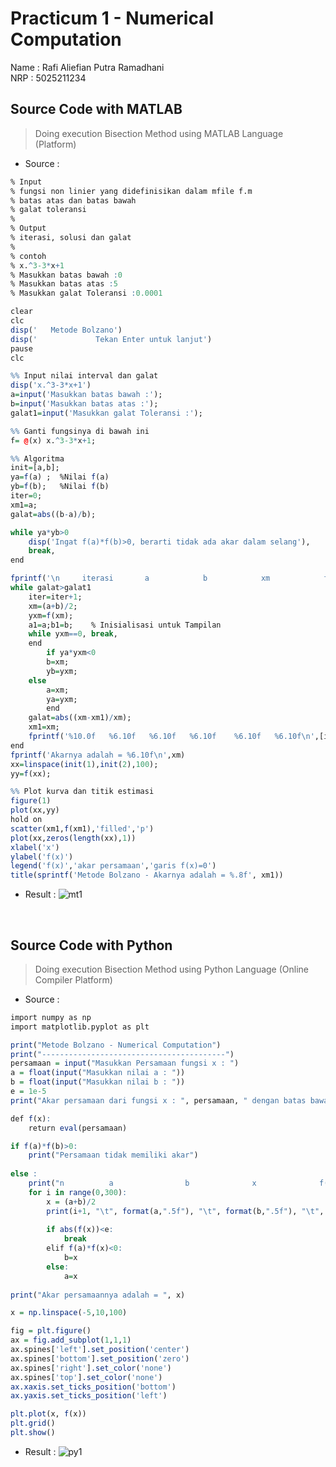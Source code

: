 # Practicum 1 - Numerical Computation

 Name           : Rafi Aliefian Putra Ramadhani        
 NRP            : 5025211234                          


## Source Code with MATLAB 
>Doing execution Bisection Method using MATLAB Language (Platform)
 - Source :
```R
% Input
% fungsi non linier yang didefinisikan dalam mfile f.m
% batas atas dan batas bawah
% galat toleransi
%
% Output
% iterasi, solusi dan galat
% 
% contoh
% x.^3-3*x+1
% Masukkan batas bawah :0
% Masukkan batas atas :5
% Masukkan galat Toleransi :0.0001

clear
clc
disp('   Metode Bolzano')
disp('             Tekan Enter untuk lanjut')
pause
clc

%% Input nilai interval dan galat
disp('x.^3-3*x+1')
a=input('Masukkan batas bawah :');
b=input('Masukkan batas atas :');
galat1=input('Masukkan galat Toleransi :');

%% Ganti fungsinya di bawah ini
f= @(x) x.^3-3*x+1;

%% Algoritma
init=[a,b];
ya=f(a) ;  %Nilai f(a)
yb=f(b);   %Nilai f(b)
iter=0;
xm1=a;
galat=abs((b-a)/b);

while ya*yb>0
    disp('Ingat f(a)*f(b)>0, berarti tidak ada akar dalam selang'),
    break,
end

fprintf('\n     iterasi       a            b            xm            f(xm)           Galat\n');
while galat>galat1
    iter=iter+1;
    xm=(a+b)/2;
    yxm=f(xm);
    a1=a;b1=b;    % Inisialisasi untuk Tampilan
    while yxm==0, break,
    end
        if ya*yxm<0
        b=xm;
        yb=yxm;
    else
        a=xm;
        ya=yxm;
        end
    galat=abs((xm-xm1)/xm);
    xm1=xm;
    fprintf('%10.0f   %6.10f   %6.10f   %6.10f    %6.10f   %6.10f\n',[iter;a1;b1;xm;yxm;galat])
end
fprintf('Akarnya adalah = %6.10f\n',xm)
xx=linspace(init(1),init(2),100);
yy=f(xx);

%% Plot kurva dan titik estimasi
figure(1)
plot(xx,yy)
hold on
scatter(xm1,f(xm1),'filled','p')
plot(xx,zeros(length(xx),1))
xlabel('x')
ylabel('f(x)')
legend('f(x)','akar persamaan','garis f(x)=0')
title(sprintf('Metode Bolzano - Akarnya adalah = %.8f', xm1))
```
 - Result :
![mt1](https://user-images.githubusercontent.com/91828276/196020410-31b0b064-9c0f-4051-ad59-548db48f98ee.png) 
</br>

## Source Code with Python
>Doing execution Bisection Method using Python Language (Online Compiler Platform)
 - Source :
```R
import numpy as np
import matplotlib.pyplot as plt

print("Metode Bolzano - Numerical Computation")
print("-----------------------------------------")
persamaan = input("Masukkan Persamaan fungsi x : ")
a = float(input("Masukkan nilai a : "))
b = float(input("Masukkan nilai b : "))
e = 1e-5
print("Akar persamaan dari fungsi x : ", persamaan, " dengan batas bawah : ", a, " dan batas atas : ", b)

def f(x):
    return eval(persamaan)

if f(a)*f(b)>0:
    print("Persamaan tidak memiliki akar")
    
else :
    print("n          a                b              x              f(a)            f(b)             f(x)")
    for i in range(0,300):
        x = (a+b)/2
        print(i+1, "\t", format(a,".5f"), "\t", format(b,".5f"), "\t", format(x, ".5f"), "\t", format(f(a),".5f"), "\t", format(f(b),".5f"), "\t", format(f(x),".5f"))
        
        if abs(f(x))<e:
            break
        elif f(a)*f(x)<0:
            b=x
        else:
            a=x
            
print("Akar persamaannya adalah = ", x)

x = np.linspace(-5,10,100)

fig = plt.figure()
ax = fig.add_subplot(1,1,1)
ax.spines['left'].set_position('center')
ax.spines['bottom'].set_position('zero')
ax.spines['right'].set_color('none')
ax.spines['top'].set_color('none')
ax.xaxis.set_ticks_position('bottom')
ax.yaxis.set_ticks_position('left')

plt.plot(x, f(x))
plt.grid()
plt.show()
```
 - Result :
![py1](https://user-images.githubusercontent.com/91828276/196020415-1dca852b-6eb9-45a4-b90e-794c49655a64.png)
</br>

